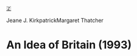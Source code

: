 [🇿](zotero://select/library/items/Q8U48W3B)

Jeane J. KirkpatrickMargaret Thatcher
# An Idea of Britain (1993)

